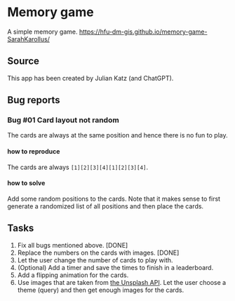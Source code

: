 # Memory game
A simple memory game.
https://hfu-dm-gis.github.io/memory-game-SarahKarollus/ 

## Source
This app has been created by Julian Katz (and ChatGPT).

## Bug reports

### Bug #01 Card layout not random
The cards are always at the same position and hence there is no fun to play.
#### how to reproduce
The cards are always `[1][2][3][4][1][2][3][4]`.
#### how to solve
Add some random positions to the cards. Note that it makes sense to first generate a randomized list of all positions and then place the cards.

## Tasks
1. Fix all bugs mentioned above.  [DONE]
2. Replace the numbers on the cards with images.  [DONE]
3. Let the user change the number of cards to play with.
4. (Optional) Add a timer and save the times to finish in a leaderboard.
5. Add a flipping animation for the cards.
6. Use images that are taken from [the Unsplash API](https://unsplash.com/documentation#get-a-random-photo). Let the user choose a theme (query) and then get enough images for the cards.
